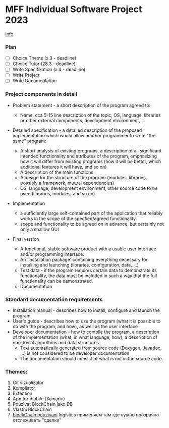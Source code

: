 # MFF Individual Software Project 2023

[Info](https://ksvi.mff.cuni.cz/~dingle/isp.html)

### Plan

- [ ] Choice Theme (x.3 - deadline)
- [ ] Choice Tutor (28.3 - deadline)
- [ ] Write Specifikation (x.4 - deadline)
- [ ] Write Project
- [ ] Write Documentation

### Project components in detail

- Problem statement - a short description of the program agreed to:
    - Name, cca 5-15 line description of the topic, OS, language, libraries or other external components, development environment, ...

- Detailed specification - a detailed description of the proposed implementation which would allow another programmer to write "the same" program:
    - A short analysis of existing programs, a description of all significant intended functionality and attributes of the program, emphasizing how it will differ from existing programs (how it will be better, which additional features it will have, and so on)
    - A description of the main functions
    - A design for the structure of the program (modules, libraries, possibly a framework, mutual dependencies)
    - OS, language, development environment, other source code to be used (libraries, modules, and so on)

- Implementation
    - a sufficiently large self-contained part of the application that reliably works in the scope of the specfied/agreed functionality.
    - scope and functionality to be agreed on in advance, but certainly not only a shallow GUI

- Final version
    - A functional, stable software product with a usable user interface and/or programming interface.
    - An 'installation package' containing everything necessary for installing and launching (libraries, configuration, data, ...)
    - Test data - if the program requires certain data to demonstrate its functionality, the data must be included in such a way that the full functionality can be demonstrated.
    - Documentation

### Standard documentation requirements

- Installation manual - describes how to install, configure and launch the program
- User's guide - describes how to use the program (what it is possible to do with the program, and how), as well as the user interface
- Developer documentation - how to compile the program, a description of the implementation (what, in what language, how), a description of non-trivial algorithms and data structures
    - Text automatically generated from source code (Doxygen, Javadoc, ...) is not considered to be developer documentation
    - The documentation should consist of what is not in the source code.

### Themes:

1. Git vizualizator
2. Kompilator
3. Extention
4. App for mobile (Xamarin)
5. Pouzivat BlockChain jako DB
6. Vlastni BlockChain
7. [blockChain pouzivani](https://www.vedomosti.ru/management/blogs/2018/04/18/767028-blokcheina-biznese)
    logistics
    применяем там где нужно прозрачно отслеживать "сделки"
